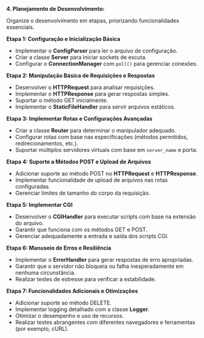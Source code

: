 **4. Planejamento de Desenvolvimento:**

Organize o desenvolvimento em etapas, priorizando funcionalidades essenciais.

**Etapa 1: Configuração e Inicialização Básica**

- Implementar o **ConfigParser** para ler o arquivo de configuração.
- Criar a classe **Server** para iniciar sockets de escuta.
- Configurar o **ConnectionManager** com `poll()` para gerenciar conexões.

**Etapa 2: Manipulação Básica de Requisições e Respostas**

- Desenvolver o **HTTPRequest** para analisar requisições.
- Implementar o **HTTPResponse** para gerar respostas simples.
- Suportar o método GET inicialmente.
- Implementar o **StaticFileHandler** para servir arquivos estáticos.

**Etapa 3: Implementar Rotas e Configurações Avançadas**

- Criar a classe **Router** para determinar o manipulador adequado.
- Configurar rotas com base nas especificações (métodos permitidos, redirecionamentos, etc.).
- Suportar múltiplos servidores virtuais com base em `server_name` e porta.

**Etapa 4: Suporte a Métodos POST e Upload de Arquivos**

- Adicionar suporte ao método POST no **HTTPRequest** e **HTTPResponse**.
- Implementar funcionalidade de upload de arquivos nas rotas configuradas.
- Gerenciar limites de tamanho do corpo da requisição.

**Etapa 5: Implementar CGI**

- Desenvolver o **CGIHandler** para executar scripts com base na extensão do arquivo.
- Garantir que funciona com os métodos GET e POST.
- Gerenciar adequadamente a entrada e saída dos scripts CGI.

**Etapa 6: Manuseio de Erros e Resiliência**

- Implementar o **ErrorHandler** para gerar respostas de erro apropriadas.
- Garantir que o servidor não bloqueia ou falha inesperadamente em nenhuma circunstância.
- Realizar testes de estresse para verificar a estabilidade.

**Etapa 7: Funcionalidades Adicionais e Otimizações**

- Adicionar suporte ao método DELETE.
- Implementar logging detalhado com a classe **Logger**.
- Otimizar o desempenho e uso de recursos.
- Realizar testes abrangentes com diferentes navegadores e ferramentas (por exemplo, cURL).

